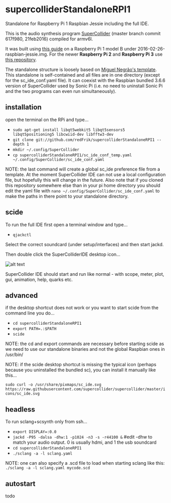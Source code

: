# supercolliderStandaloneRPI1
Standalone for Raspberry Pi 1 Raspbian Jessie including the full IDE.

This is the audio synthesis program [SuperCollider](http://github.com/supercollider/supercollider) (master branch commit 617f980, 21feb2016) compiled for armv6l.

It was built using [this guide](http://supercollider.github.io/development/building-raspberrypi.html) on a Raspberry Pi 1 model B under 2016-02-26-raspbian-jessie.img. For the newer **Raspberry Pi 2** and **Raspberry Pi 3** use [this repository](https://github.com/redFrik/supercolliderStandaloneRPI2).

The standalone structure is loosely based on [Miguel Negrão's template](https://github.com/miguel-negrao/scStandalone). This standalone is self-contained and all files are in one directory (except for the sc_ide_conf.yaml file). It can coexist with the Raspbian bundled 3.6.6 version of SuperCollider used by Sonic Pi (i.e. no need to uninstall Sonic Pi and the two programs can even run simultaneously).

installation
--

open the terminal on the RPi and type...

* `sudo apt-get install libqt5webkit5 libqt5sensors5 libqt5positioning5 libcwiid-dev libfftw3-dev`
* `git clone git://github.com/redFrik/supercolliderStandaloneRPI1 --depth 1`
* `mkdir ~/.config/SuperCollider`
* `cp supercolliderStandaloneRPI1/sc_ide_conf_temp.yaml ~/.config/SuperCollider/sc_ide_conf.yaml`

NOTE: the last command will create a global sc_ide preference file from a template. At the moment SuperCollider IDE can not use a local configuration file, but hopefully this will change in the future. Also note that if you cloned this repository somewhere else than in your pi home directory you should edit the yaml file with `nano ~/.config/SuperCollider/sc_ide_conf.yaml` to make the paths in there point to your standalone directory.

scide
--

To run the full IDE first open a terminal window and type...

* `qjackctl`

Select the correct soundcard (under setup/interfaces) and then start jackd.

Then double click the SuperColliderIDE desktop icon...

![alt text](https://raw.githubusercontent.com/supercollider/supercollider/master/icons/sc_ide_48.png "SuperColliderIDE")

SuperCollider IDE should start and run like normal - with scope, meter, plot, gui, animation, help, quarks etc.

advanced
--

if the desktop shortcut does not work or you want to start scide from the command line you do...

* `cd supercolliderStandaloneRPI1`
* `export PATH=.:$PATH`
* `scide`

NOTE: the cd and export commands are necessary before starting scide as we need to use our standalone binaries and not the global Raspbian ones in /usr/bin/

NOTE: if the scide desktop shortcut is missing the typical icon (perhaps because you uninstalled the bundled sc), you can install it manually like this...

`sudo curl -o /usr/share/pixmaps/sc_ide.svg https://raw.githubusercontent.com/supercollider/supercollider/master/icons/sc_ide.svg`

headless
--

To run sclang+scsynth only from ssh...

* `export DISPLAY=:0.0`
* `jackd -P95 -dalsa -dhw:1 -p1024 -n3 -s -r44100 &` #edit -dhw to match your audio output. 0 is usually hdmi, and 1 the usb soundcard
* `cd supercolliderStandaloneRPI1`
* `./sclang -a -l sclang.yaml`

NOTE: one can also specify a .scd file to load when starting sclang like this: `./sclang -a -l sclang.yaml mycode.scd`

autostart
--

todo
